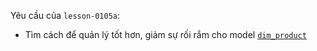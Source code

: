 Yêu cầu của `lesson-0105a`:
- Tìm cách để quản lý tốt hơn, giảm sự rối rắm cho model [`dim_product`](../models/analytics/dim_product.sql)
